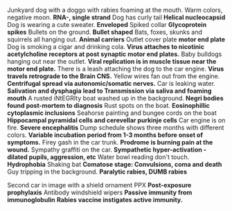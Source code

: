 Junkyard dog with a doggo with rabies foaming at the mouth.
Warm colors, negative moon. **RNA-, single strand**
Dog has curly tail **Helical nucleocapsid**
Dog is wearing a cute sweater. **Enveloped**
Spiked collar **Glycoprotein spikes**
Bullets on the ground. **Bullet shaped**
Bats, foxes, skunks and squirrels all hanging out. **Animal carriers**
Outlet cover plate **motor end plate**
Dog is smoking a cigar and drinking cola. **Virus attaches to nicotinic acetylcholine receptors at post synaptic motor end plates.**
Baby bulldogs hanging out near the outlet. **Viral replication is in muscle tissue near the motor end plate.**
There is a leash attaching the dog to the car engine. **Virus travels retrograde to the Brain CNS.**
Yellow wires fan out from the engine. **Centrifugal spread via autonomic/somatic nerves.**
Car is leaking water. **Salivation and dysphagia lead to Transmission via saliva and foaming mouth**
A rusted iNtEGRIty boat washed up in the background. **Negri bodies found post-mortem to diagnosis**
Rust spots on the boat. **Eosinophillic cytoplasmic inclusions**
Seahorse painting and bungee cords on the boat **Hippocampal pyramidal cells and cerevellar purkinje cells**
Car engine is on fire. **Severe encephalitis**
Dump schedule shows three months with different colors. **Variable incubation period from 1-3 months before onset of symptoms.**
Firey gash in the car trunk. **Prodrome is burning pain at the wound.**
Sympathy graffiti on the car. **Sympathetic hyper-activation - dilated pupils, aggression, etc**
Water bowl reading don't touch. **Hydrophobia**
Shaking bat **Comatose stage: Convulsions, coma and death**
Guy tripping in the background. **Paralytic rabies, DUMB rabies**

Second car in image with a shield ornament PPX **Post-exposure prophylaxis**
Antibody windshield wipers **Passive immunity from immunoglobulin**
**Rabies vaccine instigates active immunity.**


